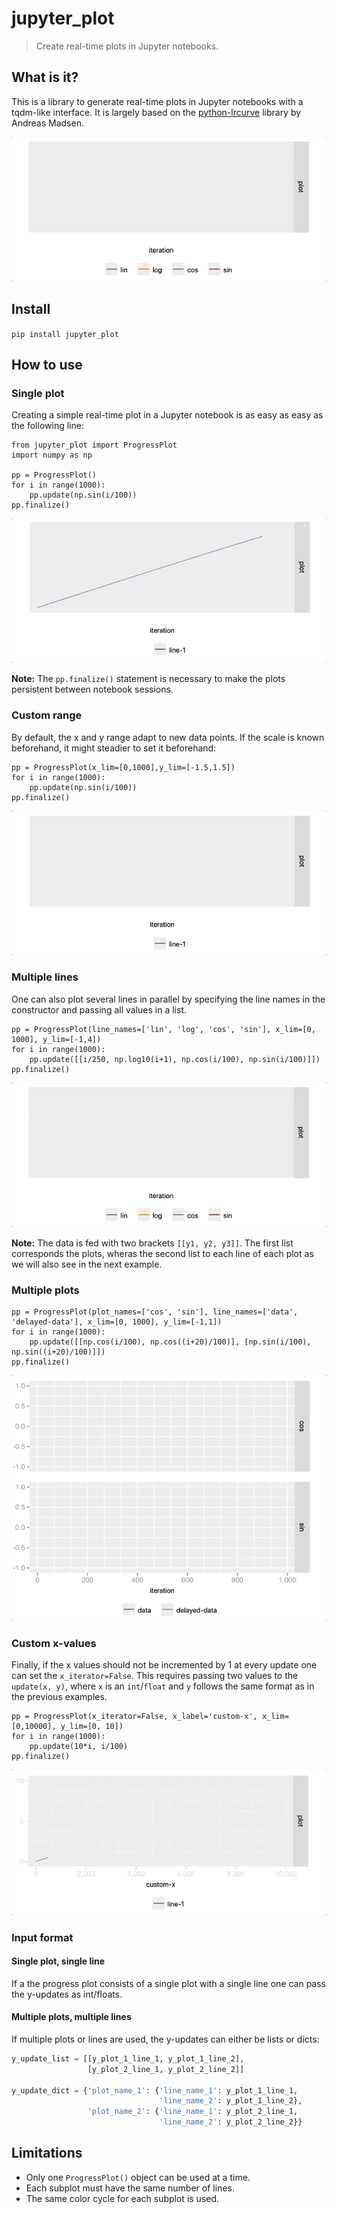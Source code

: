 <!--

#################################################
### THIS FILE WAS AUTOGENERATED! DO NOT EDIT! ###
#################################################
# file to edit: notebooks/index.ipynb
# command to build the docs after a change: nbdev_build_docs

-->

# jupyter_plot

> Create real-time plots in Jupyter notebooks.


## What is it?

This is a library to generate real-time plots in Jupyter notebooks with a tqdm-like interface. It is largely based on the [python-lrcurve](https://github.com/AndreasMadsen/python-lrcurve) library by Andreas Madsen.

![single-plot](notebooks/images/plot_multiple_static.gif)

## Install

`pip install jupyter_plot`

## How to use
### Single plot

Creating a simple real-time plot in a Jupyter notebook is as easy as easy as the following line:
<div class="codecell" markdown="1">
<div class="input_area" markdown="1">

```
from jupyter_plot import ProgressPlot
import numpy as np

pp = ProgressPlot()
for i in range(1000):
    pp.update(np.sin(i/100))
pp.finalize()
```

</div>

</div>

![single-plot](notebooks/images/plot_single_dynamic.gif)

**Note:** The `pp.finalize()` statement is necessary to make the plots persistent between notebook sessions.

### Custom range
By default, the x and y range adapt to new data points. If the scale is known beforehand, it might steadier to set it beforehand:
<div class="codecell" markdown="1">
<div class="input_area" markdown="1">

```
pp = ProgressPlot(x_lim=[0,1000],y_lim=[-1.5,1.5])
for i in range(1000):
    pp.update(np.sin(i/100))
pp.finalize()
```

</div>

</div>

![single-plot](notebooks/images/plot_single_static.gif)

### Multiple lines
One can also plot several lines in parallel by specifying the line names in the constructor and passing all values in a list.
<div class="codecell" markdown="1">
<div class="input_area" markdown="1">

```
pp = ProgressPlot(line_names=['lin', 'log', 'cos', 'sin'], x_lim=[0, 1000], y_lim=[-1,4])
for i in range(1000):
    pp.update([[i/250, np.log10(i+1), np.cos(i/100), np.sin(i/100)]])
pp.finalize()
```

</div>

</div>

![single-plot](notebooks/images/plot_multiple_static.gif)

**Note:** The data is fed with two brackets `[[y1, y2, y3]]`. The first list corresponds the plots, wheras the second list to each line of each plot as we will also see in the next example.

### Multiple plots
<div class="codecell" markdown="1">
<div class="input_area" markdown="1">

```
pp = ProgressPlot(plot_names=['cos', 'sin'], line_names=['data', 'delayed-data'], x_lim=[0, 1000], y_lim=[-1,1])
for i in range(1000):
    pp.update([[np.cos(i/100), np.cos((i+20)/100)], [np.sin(i/100), np.sin((i+20)/100)]])
pp.finalize()
```

</div>

</div>

![single-plot](notebooks/images/plot_multiple_plots_static.gif)

### Custom x-values
Finally, if the x values should not be incremented by 1 at every update one can set the `x_iterator=False`. This requires passing two values to the `update(x, y)`, where `x` is an `int`/`float` and `y` follows the same format as in the previous examples.
<div class="codecell" markdown="1">
<div class="input_area" markdown="1">

```
pp = ProgressPlot(x_iterator=False, x_label='custom-x', x_lim=[0,10000], y_lim=[0, 10])
for i in range(1000):
    pp.update(10*i, i/100)
pp.finalize()
```

</div>

</div>

![single-plot](notebooks/images/plot_single_static_custom.gif)

### Input format
#### Single plot, single line
If a the progress plot consists of a single plot with a single line one can pass the y-updates as int/floats.
#### Multiple plots, multiple lines
If multiple plots or lines are used, the y-updates can either be lists or dicts:
```python
y_update_list = [[y_plot_1_line_1, y_plot_1_line_2],
                 [y_plot_2_line_1, y_plot_2_line_2]]

y_update_dict = {'plot_name_1': {'line_name_1': y_plot_1_line_1,
                                 'line_name_2': y_plot_1_line_2},
                 'plot_name_2': {'line_name_1': y_plot_2_line_1,
                                 'line_name_2': y_plot_2_line_2}}
``` 

## Limitations

* Only one `ProgressPlot()` object can be used at a time. 
* Each subplot must have the same number of lines.
* The same color cycle for each subplot is used.
